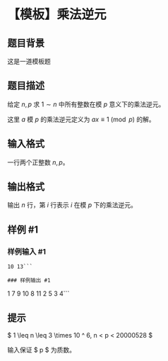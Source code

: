 # 【模板】乘法逆元

## 题目背景

这是一道模板题


## 题目描述

给定 $n,p$ 求 $1\sim n$ 中所有整数在模 $p$ 意义下的乘法逆元。

这里 $a$ 模 $p$ 的乘法逆元定义为 $ax\equiv1\pmod p$ 的解。

## 输入格式

一行两个正整数 $n,p$。


## 输出格式

输出 $n$ 行，第 $i$ 行表示 $i$ 在模 $p$ 下的乘法逆元。

## 样例 #1

### 样例输入 #1
```
10 13```

### 样例输出 #1

```
1
7
9
10
8
11
2
5
3
4```

## 提示

$ 1 \leq n \leq 3 \times 10 ^ 6, n < p < 20000528 $

输入保证 $ p $ 为质数。

